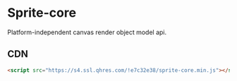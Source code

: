 # Sprite-core

Platform-independent canvas render object model api.

## CDN

```html
<script src="https://s4.ssl.qhres.com/!e7c32e38/sprite-core.min.js"></script>
```
